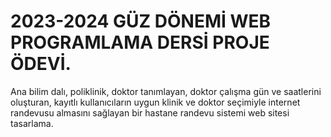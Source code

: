 # 2023-2024 GÜZ DÖNEMİ WEB PROGRAMLAMA DERSİ PROJE ÖDEVİ. 
Ana bilim dalı, poliklinik, doktor tanımlayan, doktor çalışma 
gün ve saatlerini oluşturan, kayıtlı kullanıcıların uygun klinik ve doktor seçimiyle internet 
randevusu almasını sağlayan bir hastane randevu sistemi web sitesi tasarlama.
